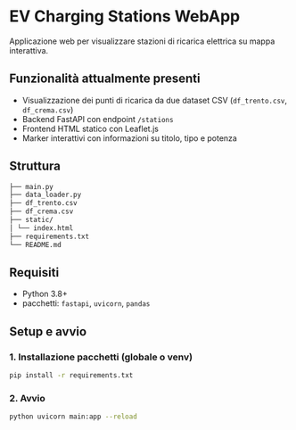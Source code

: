 # EV Charging Stations WebApp

Applicazione web per visualizzare stazioni di ricarica elettrica su mappa interattiva.

## Funzionalità attualmente presenti

- Visualizzazione dei punti di ricarica da due dataset CSV (`df_trento.csv`, `df_crema.csv`)
- Backend FastAPI con endpoint `/stations`
- Frontend HTML statico con Leaflet.js
- Marker interattivi con informazioni su titolo, tipo e potenza

## Struttura
```bash
├── main.py
├── data_loader.py
├── df_trento.csv
├── df_crema.csv
├── static/
│ └── index.html
├── requirements.txt
└── README.md
```

## Requisiti

- Python 3.8+
- pacchetti: `fastapi`, `uvicorn`, `pandas`

## Setup e avvio

### 1. Installazione pacchetti (globale o venv)

```bash
pip install -r requirements.txt
```

### 2. Avvio
```bash
python uvicorn main:app --reload
```
